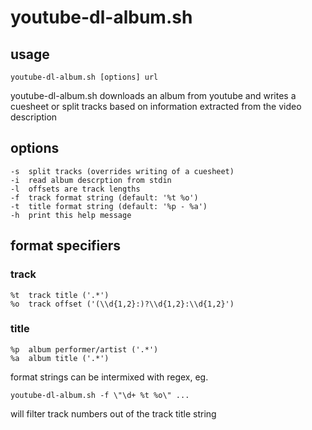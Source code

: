 # youtube-dl-album.sh

## usage

	youtube-dl-album.sh [options] url

 youtube-dl-album.sh downloads an album from youtube and writes a cuesheet
or split tracks based on information extracted from the video description

## options

	-s	split tracks (overrides writing of a cuesheet)
	-i	read album descrption from stdin
	-l	offsets are track lengths
	-f	track format string (default: '%t %o')
	-t	title format string (default: '%p - %a')
	-h	print this help message

## format specifiers

### track

	%t	track title ('.*')
	%o	track offset ('(\\d{1,2}:)?\\d{1,2}:\\d{1,2}')

### title

	%p	album performer/artist ('.*')
	%a	album title ('.*')

 format strings can be intermixed with regex, eg.

	youtube-dl-album.sh -f \"\d+ %t %o\" ...

 will filter track numbers out of the track title string
